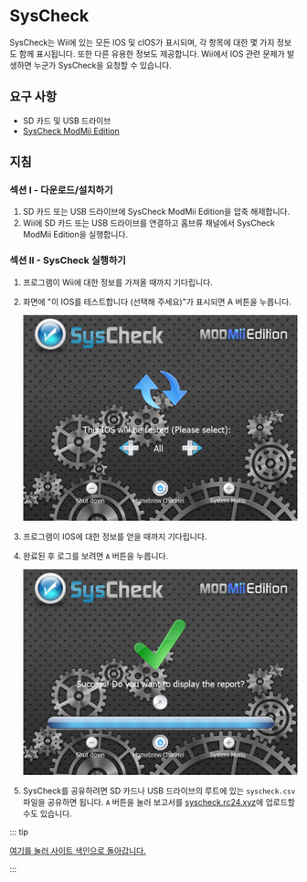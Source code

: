 # SysCheck

SysCheck는 Wii에 있는 모든 IOS 및 cIOS가 표시되며, 각 항목에 대한 몇 가지 정보도 함께 표시됩니다. 또한 다른 유용한 정보도 제공합니다. Wii에서 IOS 관련 문제가 발생하면 누군가 SysCheck을 요청할 수 있습니다.

## 요구 사항

- SD 카드 및 USB 드라이브
- [SysCheck ModMii Edition](https://oscwii.org/library/app/SysCheckME)

## 지침

### 섹션 I - 다운로드/설치하기

1. SD 카드 또는 USB 드라이브에 SysCheck ModMii Edition을 압축 해제합니다.
2. Wii에 SD 카드 또는 USB 드라이브를 연결하고 홈브류 채널에서 SysCheck ModMii Edition을 실행합니다.

### 섹션 II - SysCheck 실행하기

1. 프로그램이 Wii에 대한 정보를 가져올 때까지 기다립니다.

2. 화면에 "이 IOS를 테스트합니다 (선택해 주세요)"가 표시되면 A 버튼을 누릅니다.

   ![](/images/homebrew/syscheck/syscheck_chooseios.png)

3. 프로그램이 IOS에 대한 정보를 얻을 때까지 기다립니다.

4. 완료된 후 로그를 보려면 `A` 버튼을 누릅니다.

   ![](/images/homebrew/syscheck/syscheck_success.png)

5. SysCheck를 공유하려면 SD 카드나 USB 드라이브의 루트에 있는 `syscheck.csv` 파일을 공유하면 됩니다. `A` 버튼을 눌러 보고서를 [syscheck.rc24.xyz](http://syscheck.rc24.xyz/)에 업로드할 수도 있습니다.

::: tip

[여기를 눌러 사이트 색인으로 돌아갑니다.](site-navigation)

:::
